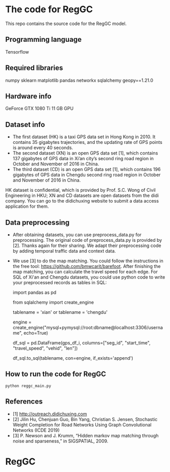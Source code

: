 

# The code for RegGC

This repo contains the source code for the RegGC model.


## Programming language

Tensorflow

## Required libraries

numpy sklearn matplotlib pandas networkx sqlalchemy geopy==1.21.0

## Hardware info

GeForce GTX 1080 Ti 11 GB GPU

## Dataset info

* The first dataset (HK) is a taxi GPS data set in Hong Kong in 2010. It contains 35 gigabytes trajectories, and the updating rate of GPS points is around every 40 seconds. 
* The second dataset (XN) is an open GPS data set [1], which contains 137 gigabytes of GPS data in Xi’an city’s second ring road region in October and November of 2016 in China.
* The third dataset (CD) is an open GPS data set [1], which contains 196 gigabytes of GPS data in Chengdu second ring road region in October and November of 2016 in China.

HK dataset is confidential, which is provided by Prof. S.C. Wong of Civil Engineering in HKU; XN and CD datasets are open datasets from the didi company. You can go to the didichuxing website to submit a data access application for them.

## Data preprocessing

* After obtaining datasets, you can use preprocess_data.py for preprocessing. The original code of preprocess_data.py is provided by [2]. Thanks again for their sharing. We adapt their preprocessing code by adding temporal traffic data and context data.

* We use [3] to do the map matching. You could follow the instructions in the free tool: https://github.com/bmwcarit/barefoot. After finishing the map matching, you can calculate the travel speed for each edge. For SQL of Xi'an and Chengdu datasets, you could use python code to write your preprocessed records as tables in SQL:

    import pandas as pd

    from sqlalchemy import create_engine

    tablename = 'xian' or tablename = 'chengdu' 

    engine = create_engine("mysql+pymysql://root:dbname@localhost:3306/username", echo=True)

    df_sql = pd.DataFrame(gps_df_i, columns=["seg_id", "start_time", "travel_speed", "vehid", "len"])

    df_sql.to_sql(tablename, con=engine, if_exists='append')



## How to run the code for RegGC
```
python reggc_main.py
```

## References
* [1] http://outreach.didichuxing.com
* [2] Jilin Hu, Chenjuan Guo, Bin Yang, Christian S. Jensen, Stochastic Weight Completion for Road Networks Using Graph Convolutional Networks (ICDE 2019)
* [3] P. Newson and J. Krumm, “Hidden markov map matching through noise and sparseness,” in SIGSPATIAL, 2009.
# RegGC
